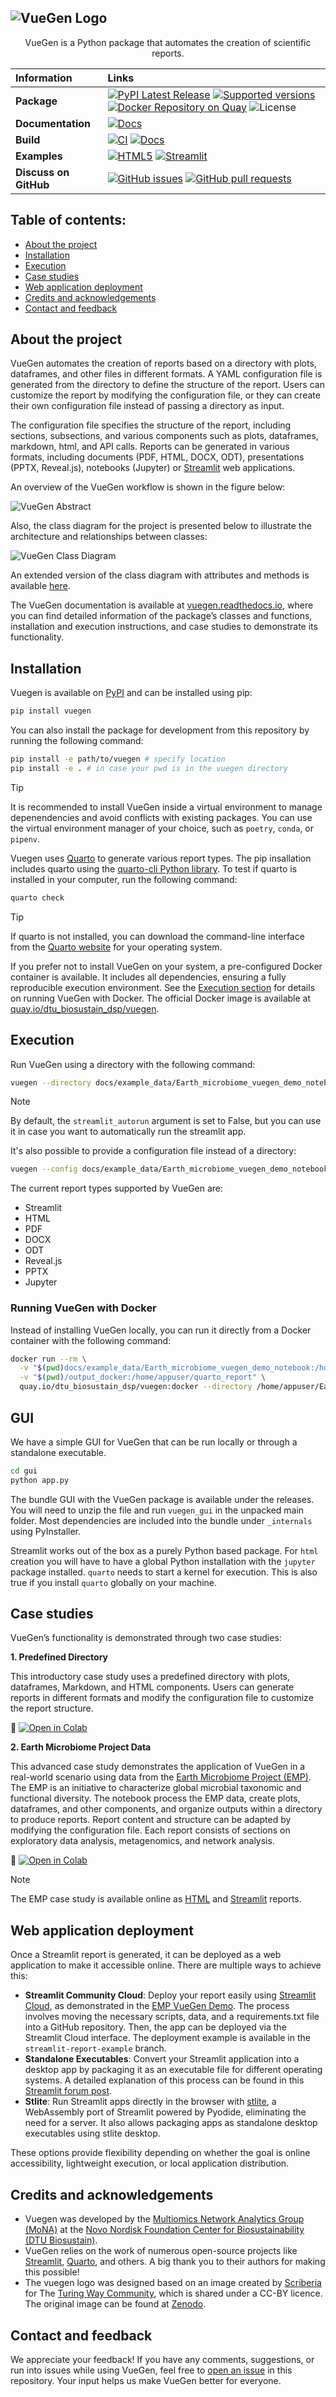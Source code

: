 ![VueGen Logo](https://raw.githubusercontent.com/Multiomics-Analytics-Group/vuegen/main/docs/images/vuegen_logo.svg)
-----------------
<p align="center">
   VueGen is a Python package that automates the creation of scientific reports.
</p>

| Information | Links |
| :--- | :--- |
| **Package** |[ ![PyPI Latest Release](https://img.shields.io/pypi/v/vuegen.svg)][vuegen-pypi] [![Supported versions](https://img.shields.io/pypi/pyversions/vuegen.svg)][vuegen-pypi] [![Docker Repository on Quay](https://quay.io/repository/dtu_biosustain_dsp/vuegen/status "Docker Repository on Quay")][vuegen-docker-quay] ![License](https://img.shields.io/github/license/Multiomics-Analytics-Group/vuegen)|
| **Documentation** | [![Docs](https://readthedocs.org/projects/vuegen/badge/?style=flat)][vuegen-docs]|
| **Build** | [![CI](https://github.com/Multiomics-Analytics-Group/vuegen/actions/workflows/cdci.yml/badge.svg)][ci-gh-action] [![Docs](https://github.com/Multiomics-Analytics-Group/vuegen/actions/workflows/docs.yml/badge.svg)][ci-docs]|
| **Examples** | [![HTML5](https://img.shields.io/badge/html5-%23E34F26.svg?style=for-the-badge&logo=html5&logoColor=white)][emp-html-demo] [![Streamlit](https://img.shields.io/badge/Streamlit-%23FE4B4B.svg?style=for-the-badge&logo=streamlit&logoColor=white)][emp-st-demo]|
| **Discuss on GitHub** | [![GitHub issues](https://img.shields.io/github/issues/Multiomics-Analytics-Group/vuegen)][issues] [![GitHub pull requests](https://img.shields.io/github/issues-pr/Multiomics-Analytics-Group/vuegen)][pulls]|

## Table of contents:
- [About the project](#about-the-project)
- [Installation](#installation)
- [Execution](#execution)
- [Case studies](#case-studies)
- [Web application deployment](#web-application-deployment)
- [Credits and acknowledgements](#credits-and-acknowledgements)
- [Contact and feedback](#contact-and-feedback)

## About the project
VueGen automates the creation of reports based on a directory with plots, dataframes, and other files in different formats. A YAML configuration file is generated from the directory to define the structure of the report. Users can customize the report by modifying the configuration file, or they can create their own configuration file instead of passing a directory as input. 

The configuration file specifies the structure of the report, including sections, subsections, and various components such as plots, dataframes, markdown, html, and API calls. Reports can be generated in various formats, including documents (PDF, HTML, DOCX, ODT), presentations (PPTX, Reveal.js), notebooks (Jupyter) or [Streamlit](streamlit) web applications.

An overview of the VueGen workflow is shown in the figure below:

![VueGen Abstract](https://raw.githubusercontent.com/Multiomics-Analytics-Group/vuegen/main/docs/images/vuegen_graph_abstract.png)

Also, the class diagram for the project is presented below to illustrate the architecture and relationships between classes:

![VueGen Class Diagram](https://raw.githubusercontent.com/Multiomics-Analytics-Group/vuegen/main/docs/images/vuegen_classdiagram_noattmeth.png)

An extended version of the class diagram with attributes and methods is available [here][vuegen-class-diag-att].

The VueGen documentation is available at [vuegen.readthedocs.io][vuegen-docs], where you can find detailed information of the package’s classes and functions, installation and execution instructions, and case studies to demonstrate its functionality.

## Installation
Vuegen is available on [PyPI][vuegen-pypi] and can be installed using pip:

```bash
pip install vuegen
```

You can also install the package for development from this repository by running the following command:

```bash
pip install -e path/to/vuegen # specify location 
pip install -e . # in case your pwd is in the vuegen directory
```

> [!TIP]
> It is recommended to install VueGen inside a virtual environment to manage depenendencies and avoid conflicts with existing packages. You can use the virtual environment manager of your choice, such as `poetry`, `conda`, or `pipenv`.

Vuegen uses [Quarto][quarto] to generate various report types. The pip insallation includes quarto using the [quarto-cli Python library][quarto-cli-pypi]. To test if quarto is installed in your computer, run the following command:

```bash
quarto check
```

> [!TIP]
> If quarto is not installed, you can download the command-line interface from the [Quarto website][quarto-cli] for your operating system.

If you prefer not to install VueGen on your system, a pre-configured Docker container is available. It includes all dependencies, ensuring a fully reproducible execution environment. See the [Execution section](#execution) for details on running VueGen with Docker. The official Docker image is available at [quay.io/dtu_biosustain_dsp/vuegen][vuegen-docker-quay]. 

## Execution
Run VueGen using a directory with the following command:

```bash
vuegen --directory docs/example_data/Earth_microbiome_vuegen_demo_notebook --report_type streamlit
```

> [!NOTE]
> By default, the `streamlit_autorun` argument is set to False, but you can use it in case you want to automatically run the streamlit app.

It's also possible to provide a configuration file instead of a directory:

```bash
vuegen --config docs/example_data/Earth_microbiome_vuegen_demo_notebook/Earth_microbiome_vuegen_demo_notebook_config.yaml --report_type streamlit
```

The current report types supported by VueGen are:
* Streamlit
* HTML
* PDF
* DOCX
* ODT
* Reveal.js
* PPTX
* Jupyter

### Running VueGen with Docker
Instead of installing VueGen locally, you can run it directly from a Docker container with the following command:

```bash
docker run --rm \
  -v "$(pwd)docs/example_data/Earth_microbiome_vuegen_demo_notebook:/home/appuser/Earth_microbiome_vuegen_demo_notebook" \
  -v "$(pwd)/output_docker:/home/appuser/quarto_report" \
  quay.io/dtu_biosustain_dsp/vuegen:docker --directory /home/appuser/Earth_microbiome_vuegen_demo_notebook --report_type streamlit
```

## GUI

We have a simple GUI for VueGen that can be run locally or through a standalone executable.

```bash
cd gui
python app.py
```

The bundle GUI with the VueGen package is available under the releases. You will need to
unzip the file and run `vuegen_gui` in the unpacked main folder. Most dependencies are included into
the bundle under `_internals` using PyInstaller.

Streamlit works out of the box as a purely Python based package. For `html` creation you will have to
have a global Python installation with the `jupyter` package installed. `quarto` needs to start
a kernel for execution. This is also true if you install `quarto` globally on your machine.

## Case studies
VueGen’s functionality is demonstrated through two case studies:

**1. Predefined Directory**

This introductory case study uses a predefined directory with plots, dataframes, Markdown, and HTML components. Users can generate reports in different formats and modify the configuration file to customize the report structure. 

🔗 [![Open in Colab][colab_badge]][colab_link_intro_demo]

**2. Earth Microbiome Project Data**

This advanced case study demonstrates the application of VueGen in a real-world scenario using data from the [Earth Microbiome Project (EMP)][emp]. The EMP is an initiative to characterize global microbial taxonomic and functional diversity. The notebook process the EMP data, create plots, dataframes, and other components, and organize outputs within a directory to produce reports. Report content and structure can be adapted by modifying the configuration file. Each report consists of sections on exploratory data analysis, metagenomics, and network analysis.

🔗 [![Open in Colab][colab_badge]][colab_link_emp_demo]

> [!NOTE]
> The EMP case study is available online as [HTML][emp-html-demo] and [Streamlit][emp-st-demo] reports.

## Web application deployment
Once a Streamlit report is generated, it can be deployed as a web application to make it accessible online. There are multiple ways to achieve this:

* **Streamlit Community Cloud**: Deploy your report easily using [Streamlit Cloud][st-cloud], as demonstrated in the [EMP VueGen Demo][emp-st-demo]. The process involves moving the necessary scripts, data, and a requirements.txt file into a GitHub repository. Then, the app can be deployed via the Streamlit Cloud interface. The deployment example is available in the `streamlit-report-example` branch.
* **Standalone Executables**: Convert your Streamlit application into a desktop app by packaging it as an executable file for different operating systems. A detailed explanation of this process can be found in this [Streamlit forum post][st-forum-exe].
* **Stlite**: Run Streamlit apps directly in the browser with [stlite][stlite], a WebAssembly port of Streamlit powered by Pyodide, eliminating the need for a server. It also allows packaging apps as standalone desktop executables using stlite desktop.

These options provide flexibility depending on whether the goal is online accessibility, lightweight execution, or local application distribution.

## Credits and acknowledgements
- Vuegen was developed by the [Multiomics Network Analytics Group (MoNA)][Mona] at the [Novo Nordisk Foundation Center for Biosustainability (DTU Biosustain)][Biosustain].
- VueGen relies on the work of numerous open-source projects like [Streamlit](streamlit), [Quarto][quarto], and others. A big thank you to their authors for making this possible!
- The vuegen logo was designed based on an image created by [Scriberia][scriberia] for The [Turing Way Community][turingway], which is shared under a CC-BY licence. The original image can be found at [Zenodo][zenodo-turingway].

## Contact and feedback
We appreciate your feedback! If you have any comments, suggestions, or run into issues while using VueGen, feel free to [open an issue][new-issue] in this repository. Your input helps us make VueGen better for everyone. 

[streamlit]: https://streamlit.io/ 
[vuegen-pypi]: https://pypi.org/project/vuegen/
[vuegen-docker-quay]: https://quay.io/repository/dtu_biosustain_dsp/vuegen
[vuegen-class-diag-att]: https://raw.githubusercontent.com/Multiomics-Analytics-Group/vuegen/main/docs/images/vuegen_classdiagram_withattmeth.pdf
[vuegen-docs]: https://vuegen.readthedocs.io/
[ci-gh-action]: https://github.com/Multiomics-Analytics-Group/vuegen/actions/workflows/cdci.yml
[ci-docs]: https://github.com/Multiomics-Analytics-Group/vuegen/actions/workflows/docs.yml
[emp-html-demo]: https://multiomics-analytics-group.github.io/vuegen/
[emp-st-demo]: https://earth-microbiome-vuegen-demo.streamlit.app/
[issues]: https://github.com/Multiomics-Analytics-Group/vuegen/issues
[pulls]: https://github.com/Multiomics-Analytics-Group/vuegen/pulls
[quarto]: https://quarto.org/
[quarto-cli-pypi]: https://pypi.org/project/quarto-cli/
[quarto-cli]: https://quarto.org/docs/get-started/
[colab_badge]: https://colab.research.google.com/assets/colab-badge.svg
[colab_link_intro_demo]: https://colab.research.google.com/github/Multiomics-Analytics-Group/vuegen/blob/main/docs/vuegen_basic_case_study.ipynb
[colab_link_emp_demo]: https://colab.research.google.com/github/Multiomics-Analytics-Group/vuegen/blob/main/docs/vuegen_case_study_earth_microbiome.ipynb
[emp]: https://earthmicrobiome.org/
[st-cloud]: https://streamlit.io/cloud
[stlite]: https://github.com/whitphx/stlite
[st-forum-exe]: https://discuss.streamlit.io/t/streamlit-deployment-as-an-executable-file-exe-for-windows-macos-and-android/6812
[Mona]: https://multiomics-analytics-group.github.io/
[Biosustain]: https://www.biosustain.dtu.dk/
[scriberia]: https://www.scriberia.co.uk/
[turingway]: https://github.com/the-turing-way/the-turing-way
[zenodo-turingway]: https://zenodo.org/records/3695300
[new-issue]: https://github.com/Multiomics-Analytics-Group/vuegen/issues/new


